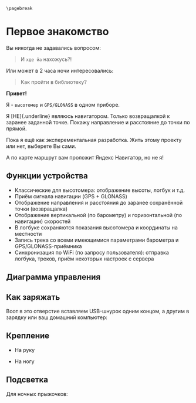 ```{=tex}
\pagebreak
```
# Первое знакомство

Вы никогда не задавались вопросом:

> И `хде йа` нахожусь?!

Или может в 2 часа ночи интересовались:

> Как пройти в библиотеку?

**Привет!**

Я - `высотомер` и `GPS/GLONASS` в одном приборе.

Я [НЕ]{.underline} являюсь навигатором. Только возвращалкой к заранее заданной точке. Покажу направление и расстояние до точки по прямой.

Пока я ещё как эксперементальная разработка. Жить этому проекту или нет, выберете Вы сами.

А по карте маршрут вам проложит Яндекс Навигатор, но не я!


## Функции устройства

* Классические для высотомера: отображение высоты, логбук и т.д.
* Приём сигнала навигации (GPS + GLONASS)
* Отображение направления и расстояния до заранее сохранённой точки (возвращалка)
* Отображение вертикальной (по барометру) и горизонтальной (по навигации) скоростей
* В логбуке сохраняются показания высотомера и координаты на местности
* Запись трека со всеми имеющимися параметрами барометра и GPS/GLONASS-приёмника
* Синхронизация по WiFi (по запросу пользователя): отправка логбука, треков, приём некоторых настроек с сервера


## Диаграмма управления



## Как заряжать

Воот в это отверстие вставляем USB-шнурок одним концом, а другим в зарядку или ваш домашний компьютер:


## Крепление

* На руку

* На ногу


## Подсветка

Для ночных прыжочков:

